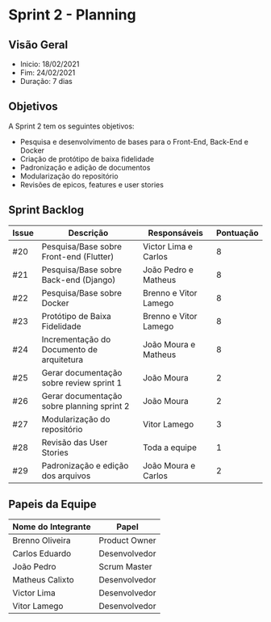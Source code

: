 # Sprint 2 - Planning

## Visão Geral
- Inicio: 18/02/2021
- Fim: 24/02/2021
- Duração: 7 dias
 
## Objetivos
A Sprint 2 tem os seguintes objetivos:

- Pesquisa e desenvolvimento de bases para o Front-End, Back-End e Docker
- Criação de protótipo de baixa fidelidade
- Padronização e adição de documentos
- Modularização do repositório
- Revisões de epicos, features e user stories

## Sprint Backlog
| Issue | Descrição | Responsáveis | Pontuação
|--|--|--|--|
|#20|Pesquisa/Base sobre Front-end (Flutter)|Victor Lima e Carlos|8
|#21|Pesquisa/Base sobre Back-end (Django)|João Pedro e Matheus|8
|#22|Pesquisa/Base sobre Docker|Brenno e Vitor Lamego|8
|#23|Protótipo de Baixa Fidelidade|Brenno e Vitor Lamego|8
|#24|Incrementação do Documento de arquitetura|João Moura e Matheus|8
|#25|Gerar documentação sobre review sprint 1|João Moura|2
|#26|Gerar documentação sobre planning sprint 2|João Moura|2
|#27|Modularização do repositório|Vitor Lamego|3
|#28|Revisão das User Stories|Toda a equipe|1
|#29|Padronização e edição dos arquivos|João Moura e Carlos|2

## Papeis da Equipe
| Nome do Integrante | Papel |
|--|--|
|Brenno Oliveira|Product Owner
|Carlos Eduardo|Desenvolvedor
|João Pedro|Scrum Master
|Matheus Calixto|Desenvolvedor
|Victor Lima|Desenvolvedor
|Vitor Lamego|Desenvolvedor
